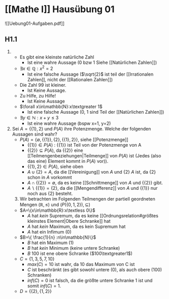 # [[Mathe I]] Hausübung 01
![[Uebung01-Aufgaben.pdf]]
## H1.1
1.  
	- Es gibt eine kleinste natürliche Zahl 
		- Ist eine wahre Aussage (0 bzw 1 Siehe [[Natürlichen Zahlen]])
	- $\exists x\in\mathbb{Q}:x^2=2$
		- Ist eine falsche Aussage ($\sqrt{2}$ ist teil der [[Irrationalen Zahlen]], nicht der [[Rationalen Zahlen]])
	- Die Zahl 99 ist kleiner.
		- Ist Keine Aussage.
	- Zu Hilfe, zu Hilfe!
		- Ist Keine Aussage
	- $\forall x\in\mathbb{N}:x\textgreater 1$
		- Ist eine falsche Aussage (0, 1 sind Teil der [[Natürlichen Zahlen]])
	- $\exists y\in\mathbb{N}:x+y\le 3$
		- Ist eine wahre Aussage (bspw x=1, y=2)
2. Sei $A=\{\{1\},2\}$ und $P(A)$ ihre Potenzmenge. Welche der folgenden Aussagen sind wahr?
	- $P(A)=\{\emptyset,\{\{1\}\},\{2\},\{\{1\},2\}\}$, siehe [[Potenzmenge]]
		- $\{\{1\}\}\in P(A)$ : $\{\{1\}\}$ ist Teil von der Potenzmenge von A
		- $\{\{2\}\}\subseteq P(A)$, da $\{\{2\}\}$ eine [[Teilmengenbeziehungen|Teilmenge]] von $P(A)$ ist (Jedes (also das eine) Element kommt in $P(A)$ vor)).
		- $\{\{1\},2\}\in P(A)$, siehe oben
		- $A\cup\{2\}=A$, da die [[Vereinigung]] von $A$ und $\{2\}$ $A$ ist, da $\{2\}$ schon in $A$ vorkommt
		- $A\cap\{\{2\}\}=\emptyset$, da es keine [[Schnittmenge]] von $A$ und $\{\{2\}\}$ gibt.
		- $A\backslash\{\{1\}\}=\{2\}$, da die [[Mengendifferenz]] von $A$ und $\{\{1\}\}$ nur noch aus $\{2\}$ besteht.
	3. Wir betrachten im Folgenden Teilmengen der partiell geordneten Mengen $(\mathbb{R},\le)$ und $(P(\{0,1,2\}),\subseteq)$
	- $A=\{x\in\mathbb{R}:x\textless 0\}$
		- $A$ hat *kein* Supremum, da es keine [[Ordnungsrelation#größtes kleinstes Element|Obere Schranke]] hat
		- $A$ hat *kein* Maximum, da es kein Supremum hat
		- $A$ hat ein Infimum (0)
	- $B=\{ \frac{1}{n} :n\in\mathbb{N}\}$
		- $B$ hat ein Maximum (1)
		- $B$ hat *kein* Minimum (keine untere Schranke)
		- $B$ 100 ist ene obere Schranke ($100\textgreater1$)
	- $C=\{1,3,5,7,10\}$
		- $max(C)=10$ ist wahr, da 10 das Maximum von C ist
		- $C$ ist beschränkt (es gibt sowohl untere (0), als auch obere (100) Schranken)
		- $inf(C)=0$ ist falsch, da die größte untere Schranke 1 ist und somit $inf(C)=1$.
	- $D=\{\{2\},\{1,2\}\}$